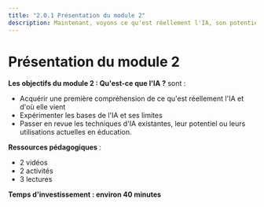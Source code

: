 ```yaml
---
title: "2.0.1 Présentation du module 2"
description: Maintenant, voyons ce qu'est réellement l'IA, son potentiel et ses limites pour l'éducation.
---
```


# Présentation du module 2

**Les objectifs du module 2 : Qu'est-ce que l'IA ?** sont :

- Acquérir une première compréhension de ce qu'est réellement l'IA et d'où elle vient
- Expérimenter les bases de l'IA et ses limites
- Passer en revue les techniques d'IA existantes, leur potentiel ou leurs utilisations actuelles en éducation.

**Ressources pédagogiques** :

- 2 vidéos
- 2 activités
- 3 lectures

**Temps d'investissement : environ 40 minutes**
